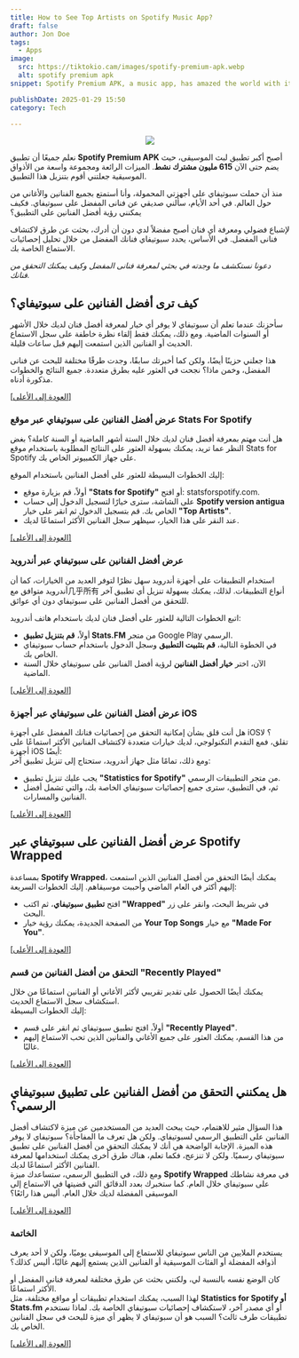 ```yaml
---
title: How to See Top Artists on Spotify Music App?
draft: false
author: Jon Doe 
tags:
  - Apps
image:
  src: https://tiktokio.cam/images/spotify-premium-apk.webp
  alt: spotify premium apk
snippet: Spotify Premium APK, a music app, has amazed the world with its phenomenal features. Download the latest version of Spotify premium mod to enhance your music taste. 

publishDate: 2025-01-29 15:50
category: Tech

---
```

<p style="text-align: center"><img src="https://tiktokio.cam/images/spotify-premium-apk.webp"></p>

نعلم جميعًا أن تطبيق **Spotify Premium APK** أصبح أكبر تطبيق لبث الموسيقى، حيث يضم حتى الآن **615 مليون مشترك نشط**. الميزات الرائعة ومجموعة واسعة من الأذواق الموسيقية جعلتني أقوم بتنزيل هذا التطبيق.

منذ أن حملت سبوتيفاي على أجهزتي المحمولة، وأنا أستمتع بجميع الفنانين والأغاني من حول العالم. في أحد الأيام، سألني صديقي عن فنانى المفضل على سبوتيفاي. فكيف يمكنني رؤية أفضل الفنانين على التطبيق؟

لإشباع فضولي ومعرفة أي فنان أصبح مفضلاً لدي دون أن أدرك، بحثت عن طرق لاكتشاف فنانى المفضل. في الأساس، يحدد سبوتيفاي فنانك المفضل من خلال تحليل إحصائيات الاستماع الخاصة بك.

*دعونا نستكشف ما وجدته في بحثي لمعرفة فنانى المفضل وكيف يمكنك التحقق من فنانك.*

<a id="top"></a>

## كيف ترى أفضل الفنانين على سبوتيفاي؟ ##

سأحزنك عندما تعلم أن سبوتيفاي لا يوفر أي خيار لمعرفة أفضل فنان لديك خلال الأشهر أو السنوات الماضية. ومع ذلك، يمكنك فقط إلقاء نظرة خاطفة على سجل الاستماع الحديث أو الفنانين الذين استمعت إليهم قبل ساعات قليلة.

هذا جعلني حزينًا أيضًا، ولكن كما أخبرتك سابقًا، وجدت طرقًا مختلفة للبحث عن فنانى المفضل، وخمن ماذا؟ نجحت في العثور عليه بطرق متعددة. جميع النتائج والخطوات مذكورة أدناه.

<a href="#top">[العودة إلى الأعلى]</a>

### عرض أفضل الفنانين على سبوتيفاي عبر موقع Stats For Spotify ###

هل أنت مهتم بمعرفة أفضل فنان لديك خلال الستة أشهر الماضية أو السنة كاملة؟ بغض النظر عما تريد، يمكنك بسهولة العثور على النتائج المطلوبة باستخدام موقع Stats for Spotify على جهاز الكمبيوتر الخاص بك.

إليك الخطوات البسيطة للعثور على أفضل الفنانين باستخدام الموقع:

* أولاً، قم بزيارة موقع **"Stats for Spotify"** أو افتح: statsforspotify.com.
* على الشاشة، سترى خيارًا لتسجيل الدخول إلى حساب **Spotify version antigua** الخاص بك. قم بتسجيل الدخول ثم انقر على خيار **"Top Artists"**.
* عند النقر على هذا الخيار، سيظهر سجل الفنانين الأكثر استماعًا لديك.

<a href="#top">[العودة إلى الأعلى]</a>

### عرض أفضل الفنانين على سبوتيفاي عبر أندرويد ###

استخدام التطبيقات على أجهزة أندرويد سهل نظرًا لتوفر العديد من الخيارات، كما أن أندرويد متوافق مع几乎所有 أنواع التطبيقات. لذلك، يمكنك بسهولة تنزيل أي تطبيق آخر للتحقق من أفضل الفنانين على سبوتيفاي دون أي عوائق.

اتبع الخطوات التالية للعثور على أفضل فنان لديك باستخدام هاتف أندرويد:

* أولاً، **قم بتنزيل تطبيق Stats.FM** من متجر Google Play الرسمي.
* في الخطوة التالية، **قم بتثبيت التطبيق** وسجل الدخول باستخدام حساب سبوتيفاي الخاص بك.
* الآن، اختر **خيار أفضل الفنانين** لرؤية أفضل الفنانين على سبوتيفاي خلال السنة الماضية.

<a href="#top">[العودة إلى الأعلى]</a>

### عرض أفضل الفنانين على سبوتيفاي عبر أجهزة iOS ###

هل أنت قلق بشأن إمكانية التحقق من إحصائيات فنانك المفضل على أجهزة iOS؟ لا تقلق، فمع التقدم التكنولوجي، لديك خيارات متعددة لاكتشاف الفنانين الأكثر استماعًا على أجهزة iOS أيضًا:  
ومع ذلك، تمامًا مثل جهاز أندرويد، ستحتاج إلى تنزيل تطبيق آخر:

* يجب عليك تنزيل تطبيق **"Statistics for Spotify"** من متجر التطبيقات الرسمي.
* ثم، في التطبيق، سترى جميع إحصائيات سبوتيفاي الخاصة بك، والتي تشمل أفضل الفنانين والمسارات.

<a href="#top">[العودة إلى الأعلى]</a>

## عرض أفضل الفنانين على سبوتيفاي عبر Spotify Wrapped ##

بمساعدة **Spotify Wrapped**، يمكنك أيضًا التحقق من أفضل الفنانين الذين استمعت إليهم أكثر في العام الماضي وأحببت موسيقاهم. إليك الخطوات السريعة:

* افتح **تطبيق سبوتيفاي**، ثم اكتب **"Wrapped"** في شريط البحث، وانقر على زر البحث.
* من الصفحة الجديدة، يمكنك رؤية خيار **Your Top Songs** مع خيار **"Made For You"**.

<a href="#top">[العودة إلى الأعلى]</a>

### التحقق من أفضل الفنانين من قسم "Recently Played" ###

يمكنك أيضًا الحصول على تقدير تقريبي لأكثر الأغاني أو الفنانين استماعًا من خلال استكشاف سجل الاستماع الحديث.  
إليك الخطوات البسيطة:

* أولاً، افتح تطبيق سبوتيفاي ثم انقر على قسم **"Recently Played"**.
* من هذا القسم، يمكنك العثور على جميع الأغاني والفنانين الذين تحب الاستماع إليهم غالبًا.

<a href="#top">[العودة إلى الأعلى]</a>

## هل يمكنني التحقق من أفضل الفنانين على تطبيق سبوتيفاي الرسمي؟ ## 
هذا السؤال مثير للاهتمام، حيث يبحث العديد من المستخدمين عن ميزة لاكتشاف أفضل الفنانين على التطبيق الرسمي لسبوتيفاي. ولكن هل تعرف ما المفاجأة؟ سبوتيفاي لا يوفر هذه الميزة.
الإجابة الواضحة هي أنك لا يمكنك التحقق من أفضل الفنانين على تطبيق سبوتيفاي رسميًا. ولكن لا تنزعج، فكما تعلم، هناك طرق أخرى يمكنك استخدامها لمعرفة الفنانين الأكثر استماعًا لديك.  
ومع ذلك، في التطبيق الرسمي، ستساعدك ميزة **Spotify Wrapped** في معرفة نشاطك على سبوتيفاي خلال العام. كما ستخبرك بعدد الدقائق التي قضيتها في الاستماع إلى الموسيقى المفضلة لديك خلال العام. أليس هذا رائعًا؟

<a href="#top">[العودة إلى الأعلى]</a>

### الخاتمة ###

يستخدم الملايين من الناس سبوتيفاي للاستماع إلى الموسيقى يوميًا، ولكن لا أحد يعرف أذواقه المفضلة أو الفئات الموسيقية أو الفنانين الذين يستمع إليهم غالبًا، أليس كذلك؟  

كان الوضع نفسه بالنسبة لي، ولكنني بحثت عن طرق مختلفة لمعرفة فنانى المفضل أو الأكثر استماعًا.  
لهذا السبب، يمكنك استخدام تطبيقات أو مواقع مختلفة، مثل **Statistics for Spotify أو Stats.fm** أو أي مصدر آخر، لاستكشاف إحصائيات سبوتيفاي الخاصة بك. لماذا نستخدم تطبيقات طرف ثالث؟ السبب هو أن سبوتيفاي لا يظهر أي ميزة للبحث في سجل الفنانين الخاص بك.

<a href="#top">[العودة إلى الأعلى]</a>